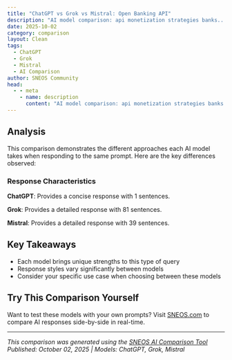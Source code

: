 ```yaml
---
title: "ChatGPT vs Grok vs Mistral: Open Banking API"
description: "AI model comparison: api monetization strategies banks..."
date: 2025-10-02
category: comparison
layout: Clean
tags:
  - ChatGPT
  - Grok
  - Mistral
  - AI Comparison
author: SNEOS Community
head:
  - - meta
    - name: description
      content: "AI model comparison: api monetization strategies banks..."
---
```


<ChatComparison
  title="ChatGPT vs Grok vs Mistral: Open Banking API"
  prompt="api monetization strategies banks"
  :responses='{
    "ChatGPT": "Error calling OpenAI API.",
    "Grok": "API monetization is a growing trend among banks as they seek to generate new revenue streams, enhance customer experiences, and leverage their data and services through Application Programming Interfaces (APIs). Banks have a wealth of data, infrastructure, and financial services that can be exposed via APIs to third-party developers, fintechs, and other businesses. Below are some effective **API monetization strategies for banks**, tailored to their unique position in the financial ecosystem:\n\n---\n\n### 1. Direct Monetization Models\nBanks can charge fees for access to their APIs based on usage, subscriptions, or specific services. These models include:\n\n- **Pay-per-Use (Transaction-Based Pricing):**  \n  Charge developers or third parties for each API call or transaction processed through the API. For example, a fintech app using a bank\u0027s payment initiation API could be charged a small fee per transaction.  \n  *Example Use Case:* A payment gateway or fintech using the bank\u2019s API to facilitate real-time payments.\n\n- **Subscription-Based Access:**  \n  Offer tiered subscription plans for API access, with different levels of features, usage limits, or support. For instance, a basic plan might allow limited API calls, while a premium plan offers higher limits and priority support.  \n  *Example Use Case:* A startup using a bank\u2019s API for KYC (Know Your Customer) verification subscribes to a monthly plan.\n\n- **Freemium Model:**  \n  Provide free access to basic API features to attract developers and smaller businesses, while charging for advanced features, higher usage quotas, or premium support. This lowers the entry barrier and encourages adoption.  \n  *Example Use Case:* Free access to basic account balance APIs, with a fee for real-time transaction analytics.\n\n---\n\n### 2. Revenue Sharing and Partnerships\nBanks can collaborate with third-party developers, fintechs, and other organizations, sharing revenue generated through joint offerings enabled by APIs.\n\n- **Revenue Sharing with Fintechs:**  \n  Partner with fintech companies to co-create value-added services (e.g., personal finance apps or lending platforms) and share the resulting revenue. The bank provides APIs for data access or payment processing, while the fintech contributes user-facing innovation.  \n  *Example Use Case:* A budgeting app integrates with a bank\u2019s API to access user transaction data and shares subscription revenue with the bank.\n\n- **White-Labeled Services:**  \n  Allow third parties to resell or integrate the bank\u2019s services (e.g., payment processing or loans) under their own brand, with the bank earning a share of the profits. APIs enable seamless integration of these services.  \n  *Example Use Case:* A retailer offering a \u201Cpay later\u201D feature powered by a bank\u2019s loan API, with revenue split between the retailer and the bank.\n\n---\n\n### 3. Data Monetization (Anonymized and Aggregated Data)\nBanks hold vast amounts of financial data that, when anonymized and aggregated, can be valuable to third parties for insights, analytics, and decision-making.\n\n- **Selling Insights via APIs:**  \n  Provide access to aggregated and anonymized data (e.g., spending trends, demographic insights, or regional economic activity) to businesses like retailers, marketers, or research firms. This must comply with data privacy regulations like GDPR or CCPA.  \n  *Example Use Case:* A retail chain uses a bank\u2019s API to understand consumer spending patterns in specific areas for targeted marketing.\n\n- **Personalized Offer Platforms:**  \n  Use APIs to enable third parties to deliver personalized offers or recommendations to bank customers based on spending behavior, with banks earning a commission for successful referrals or transactions.  \n  *Example Use Case:* A travel company accesses spending data (with customer consent) via a bank API to offer tailored vacation deals, and the bank earns a referral fee.\n\n---\n\n### 4. Value-Added Services\nBanks can package their APIs into value-added services that solve specific pain points for businesses or developers, charging a premium for these offerings.\n\n- **Embedded Finance Solutions:**  \n  Enable non-financial businesses (e.g., e-commerce platforms or ride-sharing apps) to embed banking services like payments, loans, or digital wallets into their platforms via APIs. Banks can charge for the integration or take a cut of transactions.  \n  *Example Use Case:* An e-commerce platform uses a bank\u2019s API to offer \u201Cbuy now, pay later\u201D options at checkout, with the bank earning interest or transaction fees.\n\n- **Compliance and Security APIs:**  \n  Offer APIs that help businesses comply with regulatory requirements, such as KYC, AML (Anti-Money Laundering), or fraud detection, and charge for access to these specialized services.  \n  *Example Use Case:* A fintech startup uses a bank\u2019s KYC API to verify customer identities, paying a fee per verification.\n\n---\n\n### 5. Developer Ecosystem and Marketplace\nCreate a developer-friendly ecosystem or marketplace where third parties can discover, test, and integrate bank APIs, fostering innovation and driving monetization.\n\n- **API Marketplace with Premium Access:**  \n  Build a platform where developers can browse and subscribe to APIs, with premium APIs or features available for a fee. Charge for API documentation, sandbox access, or developer support.  \n  *Example Use Case:* A bank offers a sandbox environment for developers to test payment APIs for free, but charges for production access.\n\n- **Innovation Challenges and Hackathons:**  \n  Host events to encourage developers to build innovative solutions using bank APIs. Successful solutions can be commercialized, with revenue shared between the bank and developers.  \n  *Example Use Case:* A hackathon leads to a new budgeting app that uses the bank\u2019s APIs, with the bank earning a percentage of the app\u2019s revenue.\n\n---\n\n### 6. Cross-Selling and Upselling Opportunities\nUse APIs to integrate banking services into third-party platforms while promoting additional bank products to end users.\n\n- **Cross-Selling Financial Products:**  \n  When a third-party app uses a bank\u2019s API (e.g., for payments), the bank can display targeted offers for loans, credit cards, or savings accounts to the app\u2019s users, with marketing fees or commissions tied to successful conversions.  \n  *Example Use Case:* A payment app powered by a bank\u2019s API prompts users to apply for a credit card, with the bank earning revenue from successful applications.\n\n- **Upselling API Features to Developers:**  \n  Encourage developers or businesses using basic APIs to upgrade to premium features, such as faster processing, higher limits, or additional data points, for a fee.  \n  *Example Use Case:* A developer using a free account balance API upgrades to a paid plan for real-time transaction notifications.\n\n---\n\n### Key Considerations for API Monetization in Banking\n- **Regulatory Compliance:**  \n  Ensure API monetization strategies comply with financial regulations, data privacy laws (e.g., GDPR, PSD2 in Europe), and security standards. Obtain customer consent for data sharing and protect sensitive information.\n\n- **Developer Experience (DX):**  \n  Invest in developer portals, clear documentation, sandbox environments, and support to make APIs easy to use. A poor developer experience can hinder adoption, even with attractive pricing.\n\n- **Security and Fraud Prevention:**  \n  Implement robust authentication (e.g., OAuth 2.0), encryption, and monitoring to secure API access and prevent fraud, especially for sensitive financial data and transactions.\n\n- **Customer Value:**  \n  Focus on API solutions that benefit end customers (e.g., faster payments, better financial tools) to drive adoption and justify monetization.\n\n- **Partnerships and Open Banking:**  \n  Leverage open banking regulations (e.g., PSD2 in Europe) to create mandatory or voluntary API programs that encourage third-party innovation while generating revenue.\n\n---\n\n### Examples of Banks Successfully Monetizing APIs\n- **BBVA (Spain):**  \n  BBVA offers a robust API marketplace with services like account aggregation, payments, and business data analytics. They use a combination of freemium and subscription models, targeting fintechs and developers.\n\n- **Standard Chartered (UK/Asia):**  \n  Through its aXess API platform, Standard Chartered provides APIs for corporate clients to integrate banking services like payments and cash management, monetizing through transaction fees and premium access.\n\n- **Citibank (Global):**  \n  Citibank\u2019s API Developer Portal offers APIs for payments, trade finance, and treasury services, charging for API usage and offering value-added analytics services to corporate clients.\n\n---\n\nBy adopting a mix of these monetization strategies, banks can unlock new revenue streams, foster innovation through partnerships, and position themselves as leaders in the digital financial ecosystem. The key is to balance profitability with developer accessibility and customer trust while adhering to regulatory requirements.",
    "Mistral": "API monetization strategies for banks involve leveraging APIs (Application Programming Interfaces) to create new revenue streams, enhance customer experiences, and foster innovation. Here are some key strategies banks can consider:\n\n1. **Direct Monetization**:\n   - **Usage-Based Pricing**: Charge developers or partners based on the number of API calls made.\n   - **Subscription Plans**: Offer tiered subscription plans with different levels of API access and features.\n   - **Transaction Fees**: Charge a fee for each transaction processed through the API.\n\n2. **Indirect Monetization**:\n   - **Partnerships and Ecosystems**: Foster partnerships with fintech companies, third-party developers, and other banks to create a robust ecosystem. This can drive innovation and attract more customers.\n   - **Data Insights**: Use APIs to gather valuable data insights that can be monetized through analytics services or sold to interested parties while ensuring compliance with data privacy regulations.\n   - **Enhanced Customer Experience**: Improve customer satisfaction and loyalty by offering innovative services and features enabled by APIs, which can lead to increased customer retention and acquisition.\n\n3. **Open Banking**:\n   - **PSD2 Compliance**: Ensure compliance with regulations like PSD2 (Payment Services Directive 2) in Europe, which mandates banks to open up their APIs to third-party providers.\n   - **API Marketplaces**: Create an API marketplace where developers can discover, test, and integrate banking APIs. This can attract fintech startups and other businesses looking to build innovative solutions.\n\n4. **Internal Efficiency**:\n   - **Operational Efficiency**: Use APIs to streamline internal processes, reduce operational costs, and improve efficiency. This can lead to cost savings that can be reinvested in other areas.\n   - **Innovation Labs**: Establish innovation labs or sandboxes where developers can experiment with APIs and create new products and services.\n\n5. **Value-Added Services**:\n   - **Premium Features**: Offer premium features or advanced functionalities through APIs that customers can pay for.\n   - **Custom Solutions**: Provide custom API solutions tailored to the specific needs of corporate clients or partners.\n\n6. **Data Monetization**:\n   - **Anonymized Data**: Sell anonymized and aggregated data to market research firms, analytics companies, or other interested parties while ensuring data privacy and compliance.\n   - **Data-Driven Insights**: Offer data-driven insights and analytics services to help businesses make informed decisions.\n\n7. **Platform-as-a-Service (PaaS)**:\n   - **Banking-as-a-Service (BaaS)**: Offer banking services as a platform that other businesses can integrate into their own products and services. This can include lending, payments, and account management APIs.\n   - **White-Label Solutions**: Provide white-label banking solutions that other companies can brand and offer to their customers.\n\n8. **Customer Engagement**:\n   - **Personalized Services**: Use APIs to offer personalized financial services and recommendations to customers, enhancing their engagement and loyalty.\n   - **Omnichannel Experience**: Integrate APIs to provide a seamless omnichannel experience, allowing customers to interact with the bank through various channels (mobile, web, in-branch, etc.).\n\n9. **Security and Compliance**:\n   - **Secure APIs**: Ensure that APIs are secure and comply with regulatory requirements to build trust with partners and customers.\n   - **Compliance Services**: Offer compliance-as-a-service through APIs, helping other businesses meet regulatory requirements.\n\n10. **Developer Experience**:\n    - **Documentation and Support**: Provide comprehensive documentation, tutorials, and support to help developers integrate and use the bank\u0027s APIs effectively.\n    - **Community Building**: Foster a developer community around the bank\u0027s APIs to encourage collaboration and innovation.\n\nBy implementing these strategies, banks can not only generate new revenue streams but also stay competitive in the rapidly evolving financial services landscape."
  }'
  published-date="08:08"
/>

## Analysis

This comparison demonstrates the different approaches each AI model takes when responding to the same prompt. Here are the key differences observed:

### Response Characteristics

**ChatGPT**: Provides a concise response with 1 sentences. 

**Grok**: Provides a detailed response with 81 sentences. 

**Mistral**: Provides a detailed response with 39 sentences. 

## Key Takeaways

- Each model brings unique strengths to this type of query
- Response styles vary significantly between models
- Consider your specific use case when choosing between these models

## Try This Comparison Yourself

Want to test these models with your own prompts? Visit [SNEOS.com](https://sneos.com) to compare AI responses side-by-side in real-time.

---

*This comparison was generated using the [SNEOS AI Comparison Tool](https://sneos.com)*
*Published: October 02, 2025 | Models: ChatGPT, Grok, Mistral*
